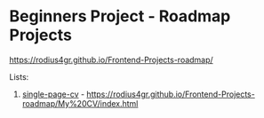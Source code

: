 # Beginners Project - Roadmap Projects

https://rodius4gr.github.io/Frontend-Projects-roadmap/

Lists:

 1. [single-page-cv](https://roadmap.sh/projects/single-page-cv) - https://rodius4gr.github.io/Frontend-Projects-roadmap/My%20CV/index.html


